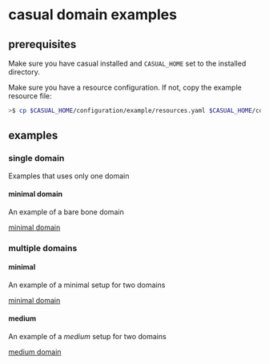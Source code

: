 
# casual domain examples

## prerequisites

Make sure you have casual installed and `CASUAL_HOME` set to the installed directory.

Make sure you have a resource configuration. If not, copy the example resource file:

```bash    
>$ cp $CASUAL_HOME/configuration/example/resources.yaml $CASUAL_HOME/configuration/
```
    

## examples

### single domain

Examples that uses only one domain

#### minimal domain
An example of a bare bone domain

[minimal domain]( single/minimal/readme.md)


### multiple domains

#### minimal
An example of a minimal setup for two domains

[minimal domain]( multiple/minimal/readme.md)


#### medium
An example of a _medium_ setup for two domains

[medium domain]( multiple/medium/readme.md)
